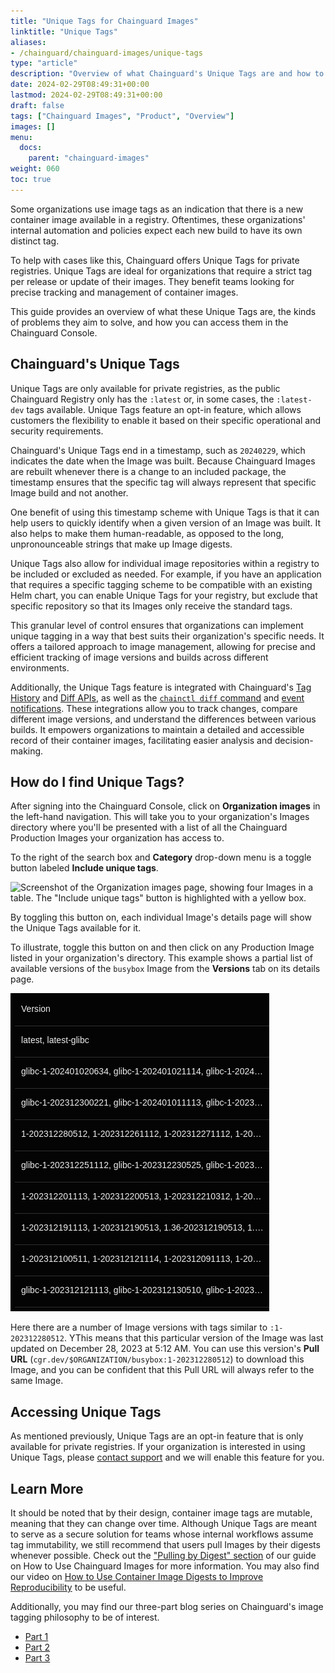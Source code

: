 ```yaml
---
title: "Unique Tags for Chainguard Images"
linktitle: "Unique Tags"
aliases: 
- /chainguard/chainguard-images/unique-tags
type: "article"
description: "Overview of what Chainguard's Unique Tags are and how to access them."
date: 2024-02-29T08:49:31+00:00
lastmod: 2024-02-29T08:49:31+00:00
draft: false
tags: ["Chainguard Images", "Product", "Overview"]
images: []
menu:
  docs:
    parent: "chainguard-images"
weight: 060
toc: true
---
```


Some organizations use image tags as an indication that there is a new container image available in a registry. Oftentimes, these organizations' internal automation and policies expect each new build to have its own distinct tag. 

To help with cases like this, Chainguard offers Unique Tags for private registries. Unique Tags are ideal for organizations that require a strict tag per release or update of their images. They benefit teams looking for precise tracking and management of container images. 

This guide provides an overview of what these Unique Tags are, the kinds of problems they aim to solve, and how you can access them in the Chainguard Console.


## Chainguard's Unique Tags

Unique Tags are only available for private registries, as the public Chainguard Registry only has the `:latest` or, in some cases, the `:latest-dev` tags available. Unique Tags feature an opt-in feature, which allows customers the flexibility to enable it based on their specific operational and security requirements.

Chainguard's Unique Tags end in a timestamp, such as `20240229`, which indicates the date when the Image was built. Because Chainguard Images are rebuilt whenever there is a change to an included package, the timestamp ensures that the specific tag will always represent that specific Image build and not another.

One benefit of using this timestamp scheme with Unique Tags is that it can help users to quickly identify when a given version of an Image was built. It also helps to make them human-readable, as opposed to the long, unpronounceable strings that make up Image digests.

Unique Tags also allow for individual image repositories within a registry to be included or excluded as needed. For example, if you have an application that requires a specific tagging scheme to be compatible with an existing Helm chart, you can enable Unique Tags for your registry, but exclude that specific repository so that its Images only receive the standard tags.

This granular level of control ensures that organizations can implement unique tagging in a way that best suits their organization's specific needs. It offers a tailored approach to image management, allowing for precise and efficient tracking of image versions and builds across different environments.

Additionally, the Unique Tags feature is integrated with Chainguard's [Tag History](/chainguard/chainguard-images/using-the-tag-history-api/) and [Diff APIs](/chainguard/chainguard-images/using-the-image-diff-api/), as well as the [`chainctl diff` command](/chainguard/chainguard-images/comparing-images/) and [event notifications](/chainguard/administration/cloudevents/events-reference/). These integrations allow you to track changes, compare different image versions, and understand the differences between various builds. It empowers organizations to maintain a detailed and accessible record of their container images, facilitating easier analysis and decision-making.


## How do I find Unique Tags?

After signing into the Chainguard Console, click on **Organization images** in the left-hand navigation. This will take you to your organization's Images directory where you'll be presented with a list of all the Chainguard Production Images your organization has access to.

To the right of the search box and **Category** drop-down menu is a toggle button labeled **Include unique tags**. 

![Screenshot of the Organization images page, showing four Images in a table. The "Include unique tags" button is highlighted with a yellow box.](unique-tags-1.png)

By toggling this button on, each individual Image's details page will show the Unique Tags available for it.

To illustrate, toggle this button on and then click on any Production Image listed in your organization's directory. This example shows a partial list of available versions of the `busybox` Image from the **Versions** tab on its details page.

![Screenshot of a portion of the busybox Image's Versions tab. This screenshot shows the ten most recently built versions, some of which include unique tags such as "1-202312280512"](unique-tags-2.png)

Here there are a number of Image versions with tags similar to `:1-202312280512`. YThis means that this particular version of the Image was last updated on December 28, 2023 at 5:12 AM. You can use this version's **Pull URL** (`cgr.dev/$ORGANIZATION/busybox:1-202312280512`) to download this Image, and you can be confident that this Pull URL will always refer to the same Image.


## Accessing Unique Tags

As mentioned previously, Unique Tags are an opt-in feature that is only available for private registries. If your organization is interested in using Unique Tags, please [contact support](https://support.chainguard.dev/hc/en-us) and we will enable this feature for you.


## Learn More

It should be noted that by their design, container image tags are mutable, meaning that they can change over time. Although Unique Tags are meant to serve as a secure solution for teams whose internal workflows assume tag immutability, we still recommend that users pull Images by their digests whenever possible. Check out the ["Pulling by Digest" section](/chainguard/chainguard-images/how-to-use-chainguard-images/#pulling-by-digest) of our guide on How to Use Chainguard Images for more information. You may also find our video on [How to Use Container Image Digests to Improve Reproducibility](/chainguard/chainguard-images/videos/container-image-digests/) to be useful.

Additionally, you may find our three-part blog series on Chainguard's image tagging philosophy to be of interest. 

* [Part 1](https://www.chainguard.dev/unchained/chainguards-image-tagging-philosophy-enabling-high-velocity-updates-pt-1-of-3)
* [Part 2](https://www.chainguard.dev/unchained/chainguards-image-tagging-philosophy-enabling-high-velocity-updates-pt-2-of-3)
* [Part 3](https://www.chainguard.dev/unchained/chainguards-image-tagging-philosophy-enabling-high-velocity-updates-pt-3-of-3)